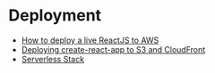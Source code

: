 # Deployment

* [How to deploy a live ReactJS to AWS](https://hackernoon.com/how-to-deploy-a-live-reactjs-redux-website-in-under-10-minutes-cadf73cfc75a)
* [Deploying create-react-app to S3 and CloudFront](https://medium.com/@omgwtfmarc/deploying-create-react-app-to-s3-or-cloudfront-48dae4ce0af)
* [Serverless Stack](http://serverless-stack.com/)